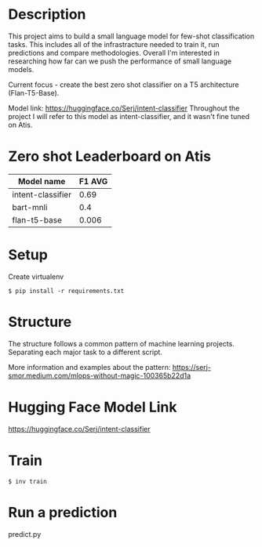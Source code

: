 # Description
This project aims to build a small language model for few-shot classification tasks. 
This includes all of the infrastracture needed to train it, run predictions and compare methodologies. 
Overall I'm interested in researching how far can we push the performance of small language models. 

Current focus - create the best zero shot classifier on a T5 architecture (Flan-T5-Base).

Model link: https://huggingface.co/Serj/intent-classifier
Throughout the project I will refer to this model as intent-classifier, and it wasn't fine tuned on Atis.

# Zero shot Leaderboard on Atis 

| Model name | F1 AVG |
| -------- | ------- |
| intent-classifier | 0.69 |
| bart-mnli | 0.4 |
| flan-t5-base | 0.006 |


# Setup
Create virtualenv 
```
$ pip install -r requirements.txt
```

# Structure 
The structure follows a common pattern of machine learning projects.
Separating each major task to a different script.

More information and examples about the pattern:
https://serj-smor.medium.com/mlops-without-magic-100365b22d1a

# Hugging Face Model Link
https://huggingface.co/Serj/intent-classifier

# Train 
```
$ inv train
```

# Run a prediction
predict.py
